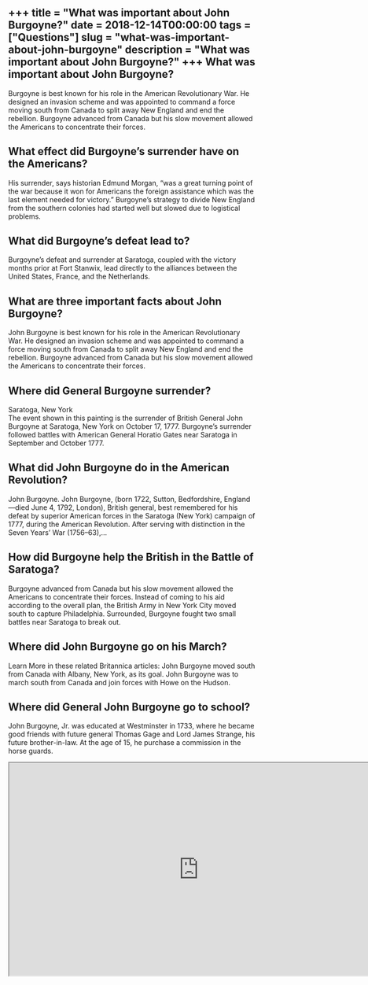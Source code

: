 +++
title = "What was important about John Burgoyne?"
date = 2018-12-14T00:00:00
tags = ["Questions"]
slug = "what-was-important-about-john-burgoyne"
description = "What was important about John Burgoyne?"
+++
What was important about John Burgoyne?
---------------------------------------

Burgoyne is best known for his role in the American Revolutionary War. He designed an invasion scheme and was appointed to command a force moving south from Canada to split away New England and end the rebellion. Burgoyne advanced from Canada but his slow movement allowed the Americans to concentrate their forces.

What effect did Burgoyne’s surrender have on the Americans?
-----------------------------------------------------------

His surrender, says historian Edmund Morgan, “was a great turning point of the war because it won for Americans the foreign assistance which was the last element needed for victory.” Burgoyne’s strategy to divide New England from the southern colonies had started well but slowed due to logistical problems.

What did Burgoyne’s defeat lead to?
-----------------------------------

Burgoyne’s defeat and surrender at Saratoga, coupled with the victory months prior at Fort Stanwix, lead directly to the alliances between the United States, France, and the Netherlands.

What are three important facts about John Burgoyne?
---------------------------------------------------

John Burgoyne is best known for his role in the American Revolutionary War. He designed an invasion scheme and was appointed to command a force moving south from Canada to split away New England and end the rebellion. Burgoyne advanced from Canada but his slow movement allowed the Americans to concentrate their forces.

Where did General Burgoyne surrender?
-------------------------------------

Saratoga, New York  
The event shown in this painting is the surrender of British General John Burgoyne at Saratoga, New York on October 17, 1777. Burgoyne’s surrender followed battles with American General Horatio Gates near Saratoga in September and October 1777.

What did John Burgoyne do in the American Revolution?
-----------------------------------------------------

John Burgoyne. John Burgoyne, (born 1722, Sutton, Bedfordshire, England—died June 4, 1792, London), British general, best remembered for his defeat by superior American forces in the Saratoga (New York) campaign of 1777, during the American Revolution. After serving with distinction in the Seven Years’ War (1756–63),…

How did Burgoyne help the British in the Battle of Saratoga?
------------------------------------------------------------

Burgoyne advanced from Canada but his slow movement allowed the Americans to concentrate their forces. Instead of coming to his aid according to the overall plan, the British Army in New York City moved south to capture Philadelphia. Surrounded, Burgoyne fought two small battles near Saratoga to break out.

Where did John Burgoyne go on his March?
----------------------------------------

Learn More in these related Britannica articles: John Burgoyne moved south from Canada with Albany, New York, as its goal. John Burgoyne was to march south from Canada and join forces with Howe on the Hudson.

Where did General John Burgoyne go to school?
---------------------------------------------

John Burgoyne, Jr. was educated at Westminster in 1733, where he became good friends with future general Thomas Gage and Lord James Strange, his future brother-in-law. At the age of 15, he purchase a commission in the horse guards.

<iframe allow="accelerometer; autoplay; clipboard-write; encrypted-media; gyroscope; picture-in-picture" allowfullscreen="" class="__youtube_prefs__  epyt-is-override  no-lazyload" data-no-lazy="1" data-origheight="433" data-origwidth="770" data-skipgform_ajax_framebjll="" height="433" id="_ytid_85772" loading="lazy" src="https://www.youtube.com/embed/xzSth3uvcPo?enablejsapi=1&autoplay=0&cc_load_policy=0&cc_lang_pref=&iv_load_policy=1&loop=0&modestbranding=0&rel=1&fs=1&playsinline=0&autohide=2&theme=dark&color=red&controls=1&" title="YouTube player" width="770"></iframe>